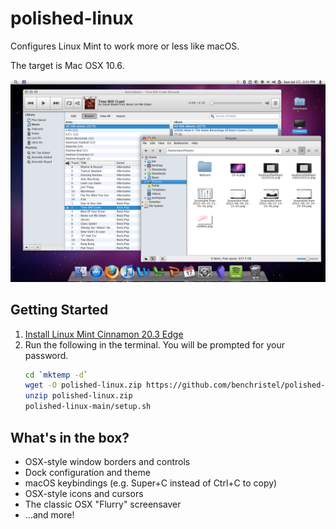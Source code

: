 # polished-linux

Configures Linux Mint to work more or less like macOS.

The target is Mac OSX 10.6.

![screenshot](screenshot.png)

## Getting Started

1. [Install Linux Mint Cinnamon 20.3 Edge](https://www.linuxmint.com/edition.php?id=296)
1. Run the following in the terminal. You will be prompted for your password.
   ```bash
   cd `mktemp -d`
   wget -O polished-linux.zip https://github.com/benchristel/polished-linux/archive/refs/heads/main.zip
   unzip polished-linux.zip
   polished-linux-main/setup.sh
   ```

## What's in the box?

- OSX-style window borders and controls
- Dock configuration and theme
- macOS keybindings (e.g. Super+C instead of Ctrl+C to copy)
- OSX-style icons and cursors
- The classic OSX "Flurry" screensaver
- ...and more!
